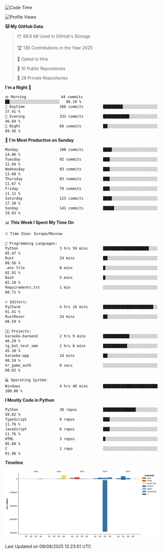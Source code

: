 <!--START_SECTION:waka-->
![Code Time](http://img.shields.io/badge/Code%20Time-776%20hrs%2031%20mins-blue)

![Profile Views](http://img.shields.io/badge/Profile%20Views-0-blue)

**🐱 My GitHub Data** 

> 📦 66.6 kB Used in GitHub's Storage 
 > 
> 🏆 138 Contributions in the Year 2025
 > 
> 💼 Opted to Hire
 > 
> 📜 10 Public Repositories 
 > 
> 🔑 28 Private Repositories 
 > 
**I'm a Night 🦉** 

```text
🌞 Morning                44 commits          ██░░░░░░░░░░░░░░░░░░░░░░░   06.19 % 
🌆 Daytime                266 commits         █████████░░░░░░░░░░░░░░░░   37.41 % 
🌃 Evening                333 commits         ████████████░░░░░░░░░░░░░   46.84 % 
🌙 Night                  68 commits          ██░░░░░░░░░░░░░░░░░░░░░░░   09.56 % 
```
📅 **I'm Most Productive on Sunday** 

```text
Monday                   100 commits         ████░░░░░░░░░░░░░░░░░░░░░   14.06 % 
Tuesday                  92 commits          ███░░░░░░░░░░░░░░░░░░░░░░   12.94 % 
Wednesday                93 commits          ███░░░░░░░░░░░░░░░░░░░░░░   13.08 % 
Thursday                 83 commits          ███░░░░░░░░░░░░░░░░░░░░░░   11.67 % 
Friday                   79 commits          ███░░░░░░░░░░░░░░░░░░░░░░   11.11 % 
Saturday                 123 commits         ████░░░░░░░░░░░░░░░░░░░░░   17.30 % 
Sunday                   141 commits         █████░░░░░░░░░░░░░░░░░░░░   19.83 % 
```


📊 **This Week I Spent My Time On** 

```text
🕑︎ Time Zone: Europe/Moscow

💬 Programming Languages: 
Python                   3 hrs 59 mins       █████████████████████░░░░   85.47 % 
Rust                     24 mins             ██░░░░░░░░░░░░░░░░░░░░░░░   08.56 % 
.env file                8 mins              █░░░░░░░░░░░░░░░░░░░░░░░░   02.91 % 
Bash                     5 mins              █░░░░░░░░░░░░░░░░░░░░░░░░   02.10 % 
Requirements.txt         1 min               ░░░░░░░░░░░░░░░░░░░░░░░░░   00.71 % 

🔥 Editors: 
PyCharm                  4 hrs 16 mins       ███████████████████████░░   91.41 % 
RustRover                24 mins             ██░░░░░░░░░░░░░░░░░░░░░░░   08.59 % 

🐱‍💻 Projects: 
karaoke-backend          2 hrs 9 mins        ████████████░░░░░░░░░░░░░   46.29 % 
tg_bot_test_smm          2 hrs 6 mins        ███████████░░░░░░░░░░░░░░   45.10 % 
karaoke-app              24 mins             ██░░░░░░░░░░░░░░░░░░░░░░░   08.59 % 
hr_game_auth             0 secs              ░░░░░░░░░░░░░░░░░░░░░░░░░   00.02 % 

💻 Operating System: 
Windows                  4 hrs 40 mins       █████████████████████████   100.00 % 
```

**I Mostly Code in Python** 

```text
Python                   30 repos            ███████████████░░░░░░░░░░   58.82 % 
TypeScript               6 repos             ███░░░░░░░░░░░░░░░░░░░░░░   11.76 % 
JavaScript               6 repos             ███░░░░░░░░░░░░░░░░░░░░░░   11.76 % 
HTML                     3 repos             █░░░░░░░░░░░░░░░░░░░░░░░░   05.88 % 
C                        1 repo              ░░░░░░░░░░░░░░░░░░░░░░░░░   01.96 % 
```



**Timeline**

![Lines of Code chart](https://raw.githubusercontent.com/adlemx/adlemx/main/assets/bar_graph.png)


 Last Updated on 08/08/2025 12:23:01 UTC
<!--END_SECTION:waka-->
